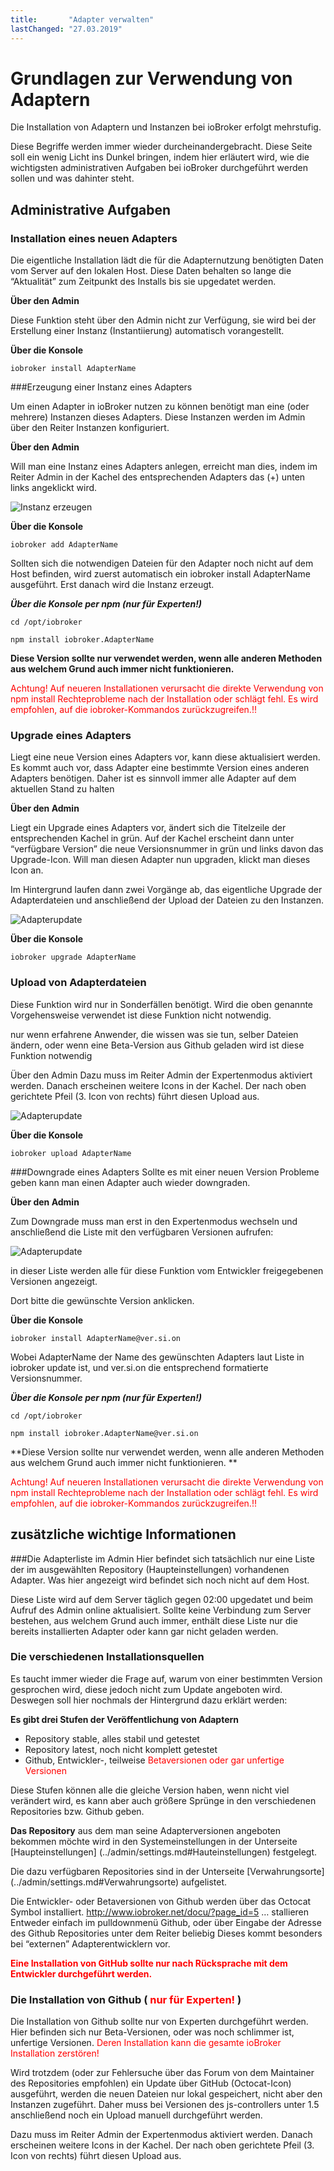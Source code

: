 ```yaml
---
title:       "Adapter verwalten"
lastChanged: "27.03.2019"
---
```


# Grundlagen zur Verwendung von Adaptern
Die Installation von Adaptern und Instanzen bei ioBroker erfolgt mehrstufig.

Diese Begriffe werden immer wieder durcheinandergebracht. Diese Seite soll ein wenig Licht ins 
Dunkel bringen, indem hier erläutert wird, wie die wichtigsten administrativen Aufgaben bei 
ioBroker durchgeführt werden sollen und was dahinter steht.


## Administrative Aufgaben
### Installation eines neuen Adapters
Die eigentliche Installation lädt die für die Adapternutzung benötigten Daten vom Server auf den lokalen Host. Diese Daten behalten so lange die “Aktualität” zum Zeitpunkt des Installs bis sie upgedatet werden.
 
**Über den Admin**

Diese Funktion steht über den Admin nicht zur Verfügung, sie wird bei der Erstellung einer Instanz (Instantiierung) automatisch vorangestellt.

**Über die Konsole**

``iobroker install AdapterName``

###Erzeugung einer Instanz eines Adapters

Um einen Adapter in ioBroker nutzen zu können benötigt man eine (oder mehrere) Instanzen dieses Adapters. Diese Instanzen werden im Admin über den Reiter Instanzen konfiguriert.

**Über den Admin**

Will man eine Instanz eines Adapters anlegen, erreicht man dies, indem im Reiter Admin in der Kachel des entsprechenden Adapters das (+) unten links angeklickt wird.

![Instanz erzeugen](media/Instance_new.gif)


**Über die Konsole**

``iobroker add AdapterName``

Sollten sich die notwendigen Dateien für den Adapter noch nicht auf dem Host befinden, 
wird zuerst automatisch ein iobroker install AdapterName ausgeführt. Erst danach wird die 
Instanz erzeugt.

 

***Über die Konsole per npm (nur für Experten!)***

``cd /opt/iobroker``

``npm install iobroker.AdapterName``

 **Diese Version sollte nur verwendet werden, wenn alle anderen Methoden aus 
welchem Grund auch immer nicht funktionieren.**

<span style="color:red"> Achtung! Auf neueren Installationen verursacht die direkte Verwendung von npm install Rechteprobleme nach der Installation oder schlägt fehl. Es wird empfohlen, auf die iobroker-Kommandos zurückzugreifen.!! </span>



### Upgrade eines Adapters
Liegt eine neue Version eines Adapters vor, kann diese aktualisiert werden. Es kommt auch vor, 
dass Adapter eine bestimmte Version eines anderen Adapters benötigen. Daher ist es sinnvoll 
immer alle Adapter auf dem aktuellen Stand zu halten

 

**Über den Admin**

Liegt ein Upgrade eines Adapters vor, ändert sich die Titelzeile der entsprechenden Kachel in grün. Auf der Kachel erscheint dann unter “verfügbare Version” die neue Versionsnummer in grün und links davon das Upgrade-Icon. Will man diesen Adapter nun upgraden, klickt man dieses Icon an.

Im Hintergrund laufen dann zwei Vorgänge ab, das eigentliche Upgrade der Adapterdateien und anschließend der Upload der Dateien zu den Instanzen.

![Adapterupdate](media/Adapter_upgrade.gif)




**Über die Konsole**

``iobroker upgrade AdapterName``



### Upload von Adapterdateien
Diese Funktion wird nur in Sonderfällen benötigt. Wird die oben genannte Vorgehensweise verwendet ist diese Funktion nicht notwendig.

nur wenn erfahrene Anwender, die wissen was sie tun, selber Dateien ändern, oder wenn eine Beta-Version aus Github geladen wird ist diese Funktion notwendig

 

Über den Admin
Dazu muss im Reiter Admin der Expertenmodus aktiviert werden. Danach erscheinen weitere Icons in der Kachel. Der nach oben gerichtete Pfeil (3. Icon von rechts) führt diesen Upload aus.

![Adapterupdate](media/Adapter_upload.gif)
 

 

**Über die Konsole**

``iobroker upload AdapterName``

###Downgrade eines Adapters
Sollte es mit einer neuen Version Probleme geben kann man einen Adapter auch wieder downgraden.

**Über den Admin**

Zum Downgrade muss man erst in den Expertenmodus wechseln und anschließend die Liste mit den verfügbaren Versionen aufrufen:

![Adapterupdate](media/Adapter_downgrade.gif)

in dieser Liste werden alle für diese Funktion vom Entwickler freigegebenen Versionen angezeigt.

Dort bitte die gewünschte Version anklicken.

**Über die Konsole**

``iobroker install AdapterName@ver.si.on``

Wobei AdapterName der Name des gewünschten Adapters laut Liste in iobroker update ist, 
und ver.si.on die entsprechend formatierte Versionsnummer.

***Über die Konsole per npm (nur für Experten!)***

``cd /opt/iobroker``

``npm install iobroker.AdapterName@ver.si.on``

**Diese Version sollte nur verwendet werden, wenn alle anderen Methoden aus welchem Grund auch immer nicht funktionieren. **

<span style="color:red"> Achtung! Auf neueren Installationen verursacht die direkte Verwendung von npm install Rechteprobleme nach der Installation oder schlägt fehl. Es wird empfohlen, auf die iobroker-Kommandos zurückzugreifen.!! </span>

## zusätzliche wichtige Informationen
###Die Adapterliste im Admin
Hier befindet sich tatsächlich nur eine Liste der im ausgewählten Repository (Haupteinstellungen) 
vorhandenen Adapter. Was hier angezeigt wird befindet sich noch nicht auf dem Host.

Diese Liste wird auf dem Server täglich gegen 02:00 upgedatet und beim Aufruf des Admin 
online aktualisiert. Sollte keine Verbindung zum Server bestehen, aus welchem Grund auch 
immer, enthält diese Liste nur die bereits installierten Adapter oder kann gar nicht geladen 
werden.

 

### Die verschiedenen Installationsquellen
Es taucht immer wieder die Frage auf, warum von einer bestimmten Version gesprochen wird, 
diese jedoch nicht zum Update angeboten wird. Deswegen soll hier nochmals der Hintergrund 
dazu erklärt werden:

**Es gibt drei Stufen der Veröffentlichung von Adaptern**

* Repository stable, alles stabil und getestet
* Repository latest, noch nicht komplett getestet
* Github, Entwickler-, teilweise <span style="color:red"> Betaversionen oder gar unfertige 
Versionen </span>

Diese Stufen können alle die gleiche Version haben, wenn nicht viel verändert wird, es kann 
aber auch größere Sprünge in den verschiedenen Repositories bzw. Github geben.

**Das Repository** aus dem man seine Adapterversionen angeboten bekommen 
möchte wird in den Systemeinstellungen in der Unterseite [Haupteinstellungen]
(../admin/settings.md#Hauteinstellungen) festgelegt.

Die dazu verfügbaren Repositories sind in der Unterseite [Verwahrungsorte]
(../admin/settings.md#Verwahrungsorte) aufgelistet.

Die Entwickler- oder Betaversionen von Github werden über das Octocat Symbol installiert.
http://www.iobroker.net/docu/?page_id=5 … stallieren
Entweder einfach im pulldownmenü Github, oder über Eingabe der Adresse des Github Repositories unter dem Reiter beliebig Dieses kommt besonders bei “externen” Adapterentwicklern vor.

<span style="color:red"> **Eine Installation von GitHub sollte nur nach Rücksprache mit dem Entwickler durchgeführt werden.** </span>

### Die Installation von Github (<span style="color:red"> nur für Experten! </span>)

Die Installation von Github sollte nur von Experten durchgeführt werden. Hier befinden sich nur 
Beta-Versionen, oder was noch schlimmer ist, unfertige Versionen. <span style="color:red"> 
Deren Installation kann die gesamte ioBroker Installation zerstören! </span>

Wird trotzdem (oder zur Fehlersuche über das Forum von dem Maintainer des Repositories empfohlen) 
ein Update über GitHub (Octocat-Icon) ausgeführt, werden die neuen Dateien nur lokal gespeichert,
 nicht aber den Instanzen zugeführt. Daher muss bei Versionen des js-controllers unter 1.5 
anschließend noch ein Upload manuell durchgeführt werden.

Dazu muss im Reiter Admin der Expertenmodus aktiviert werden. Danach erscheinen weitere 
Icons in der Kachel. Der nach oben gerichtete Pfeil (3. Icon von rechts) führt diesen Upload aus.

